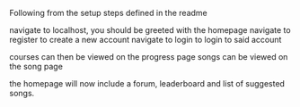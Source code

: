 Following from the setup steps defined in the readme

navigate to localhost, you should be greeted with the homepage
navigate to register to create a new account
navigate to login to login to said account

courses can then be viewed on the progress page
songs can be viewed on the song page

the homepage will now include a forum, leaderboard and list of suggested songs.